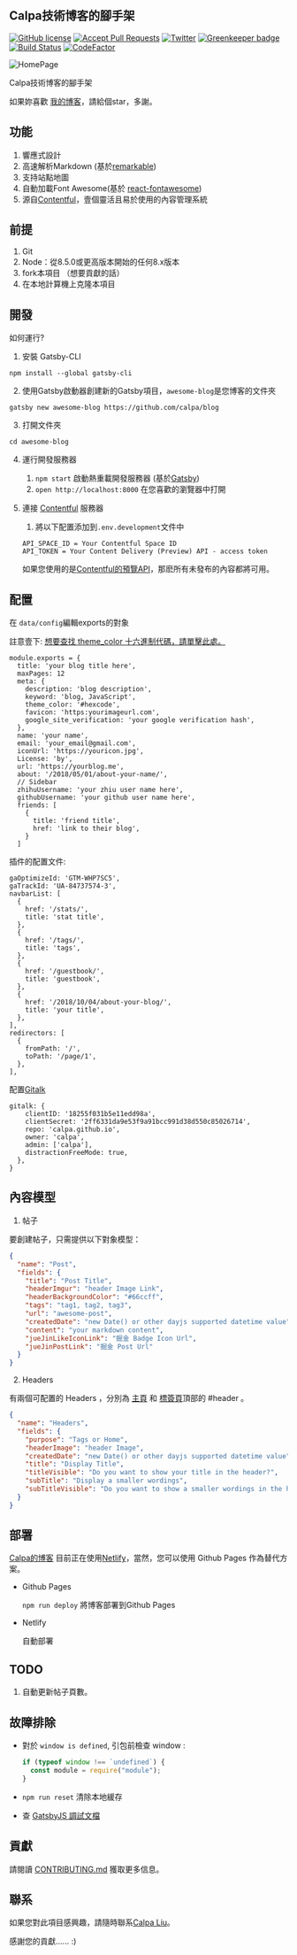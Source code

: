 ## Calpa技術博客的腳手架

[![GitHub license](https://img.shields.io/github/license/calpa/blog.svg)](https://github.com/calpa/blog/blob/master/LICENSE)
[![Accept Pull Requests](https://img.shields.io/badge/PRs-welcome-brightgreen.svg)](https://github.com/calpa/blog/pulls)
[![Twitter](https://img.shields.io/twitter/url/https/github.com/calpa/blog.svg?style=social)](https://twitter.com/intent/tweet?text=Wow:&url=https%3A%2F%2Fgithub.com%2Fcalpa%2Fblog)
[![Greenkeeper badge](https://badges.greenkeeper.io/calpa/blog.svg)](https://greenkeeper.io/)
[![Build Status](https://travis-ci.org/travis-ci/travis-web.svg?branch=master)](https://github.com/calpa/blog/blob/master/.travis.yml)
[![CodeFactor](https://www.codefactor.io/repository/github/calpa/blog/badge)](https://www.codefactor.io/repository/github/calpa/blog)

![HomePage](https://i.imgur.com/6Xd4yVQ.png)

Calpa技術博客的腳手架

如果妳喜歡 [我的博客](https://calpa.me)，請給個star，多謝。

## 功能

1. 響應式設計
2. 高速解析Markdown (基於[remarkable](https://github.com/jonschlinkert/remarkable))
3. 支持站點地圖
4. 自動加載Font Awesome(基於 [react-fontawesome](https://github.com/FortAwesome/react-fontawesome))
5. 源自[Contentful][1]，壹個靈活且易於使用的內容管理系統

## 前提

1. Git
2. Node：從8.5.0或更高版本開始的任何8.x版本
3. fork本項目 （想要貢獻的話）
4. 在本地計算機上克隆本項目

## 開發

如何運行?

1. 安裝 Gatsby-CLI

```
npm install --global gatsby-cli
```

2. 使用Gatsby啟動器創建新的Gatsby項目，`awesome-blog`是您博客的文件夾

```
gatsby new awesome-blog https://github.com/calpa/blog
```

3. 打開文件夾

```
cd awesome-blog
```

4. 運行開發服務器

   1. `npm start` 啟動熱重載開發服務器 (基於[Gatsby](https://www.gatsbyjs.org/))
   2. `open http://localhost:8000` 在您喜歡的瀏覽器中打開

5. 連接 [Contentful][1] 服務器

   1. 將以下配置添加到`.env.development`文件中

   ```
   API_SPACE_ID = Your Contentful Space ID
   API_TOKEN = Your Content Delivery (Preview) API - access token
   ```

   如果您使用的是[Contentful的預覽API](https://www.contentful.com/developers/docs/references/content-preview-api/)，那麽所有未發布的內容都將可用。

## 配置

在 `data/config`編輯exports的對象

註意壹下: [想要查找 theme_color 十六進制代碼，請單擊此處。](https://www.colorhexa.com/)

```
module.exports = {
  title: 'your blog title here',
  maxPages: 12
  meta: {
    description: 'blog description',
    keyword: 'blog, JavaScript',
    theme_color: '#hexcode',
    favicon: 'https:yourimageurl.com',
    google_site_verification: 'your google verification hash',
  },
  name: 'your name',
  email: 'your_email@gmail.com',
  iconUrl: 'https://youricon.jpg',
  License: 'by',
  url: 'https://yourblog.me',
  about: '/2018/05/01/about-your-name/',
  // Sidebar
  zhihuUsername: 'your zhiu user name here',
  githubUsername: 'your github user name here',
  friends: [
    {
      title: 'friend title',
      href: 'link to their blog',
    }
  ]
```

插件的配置文件:

```
gaOptimizeId: 'GTM-WHP7SC5',
gaTrackId: 'UA-84737574-3',
navbarList: [
  {
    href: '/stats/',
    title: 'stat title',
  },
  {
    href: '/tags/',
    title: 'tags',
  },
  {
    href: '/guestbook/',
    title: 'guestbook',
  },
  {
    href: '/2018/10/04/about-your-blog/',
    title: 'your title',
  },
],
redirectors: [
  {
    fromPath: '/',
    toPath: '/page/1',
  },
],
```

配置[Gitalk](https://gitalk.github.io/)

```
gitalk: {
    clientID: '18255f031b5e11edd98a',
    clientSecret: '2ff6331da9e53f9a91bcc991d38d550c85026714',
    repo: 'calpa.github.io',
    owner: 'calpa',
    admin: ['calpa'],
    distractionFreeMode: true,
  },
}
```

## 內容模型

1. 帖子

要創建帖子，只需提供以下對象模型：

```json
{
  "name": "Post",
  "fields": {
    "title": "Post Title",
    "headerImgur": "header Image Link",
    "headerBackgroundColor": "#66ccff",
    "tags": "tag1, tag2, tag3",
    "url": "awesome-post",
    "createdDate": "new Date() or other dayjs supported datetime value",
    "content": "your markdown content",
    "jueJinLikeIconLink": "掘金 Badge Icon Url",
    "jueJinPostLink": "掘金 Post Url"
  }
}
```

2. Headers

有兩個可配置的 Headers ，分別為 [主頁](https://calpa.me) 和 [標簽頁](https://calpa.me/tags/)頂部的 #header 。

```json
{
  "name": "Headers",
  "fields": {
    "purpose": "Tags or Home",
    "headerImage": "header Image",
    "createdDate": "new Date() or other dayjs supported datetime value",
    "title": "Display Title",
    "titleVisible": "Do you want to show your title in the header?",
    "subTitle": "Display a smaller wordings",
    "subTitleVisible": "Do you want to show a smaller wordings in the header?"
  }
}
```

## 部署

[Calpa的博客](https://calpa.me) 目前正在使用[Netlify](https://www.netlify.com/)，當然，您可以使用 Github Pages 作為替代方案。

- Github Pages

  `npm run deploy` 將博客部署到Github Pages

- Netlify

  自動部署

## TODO

1. 自動更新帖子頁數。

## 故障排除

- 對於 `window is defined`, 引包前檢查 window :

  ```JavaScript
  if (typeof window !== `undefined`) {
    const module = require("module");
  }
  ```

- `npm run reset` 清除本地緩存
- 查 [GatsbyJS 調試文檔](https://www.gatsbyjs.org/docs/debugging-html-builds/)

## 貢獻

請閱讀 [CONTRIBUTING.md](.github/CONTRIBUTING.md) 獲取更多信息。

## 聯系

如果您對此項目感興趣，請隨時聯系[Calpa Liu](calpaliu@gmail.com)。

感謝您的貢獻...... :)

[1]: https://www.contentful.com/        "Contentful" 
